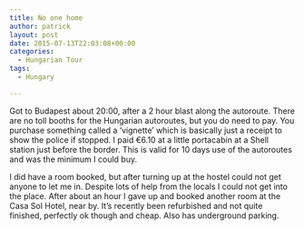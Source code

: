 ```yaml
---
title: No one home
author: patrick
layout: post
date: 2015-07-13T22:03:08+00:00
categories:
  - Hungarian Tour
tags:
  - Hungary

---
```

Got to Budapest about 20:00, after a 2 hour blast along the autoroute. There are no toll booths for the Hungarian autoroutes, but you do need to pay. You purchase something called a ‘vignette’ which is basically just a receipt to show the police if stopped. I paid €6.10 at a little portacabin at a Shell station just before the border. This is valid for 10 days use of the autoroutes and was the minimum I could buy.

I did have a room booked, but after turning up at the hostel could not get anyone to let me in. Despite lots of help from the locals I could not get into the place. After about an hour I gave up and booked another room at the Casa Sol Hotel, near by. It’s recently been refurbished and not quite finished, perfectly ok though and cheap. Also has underground parking.